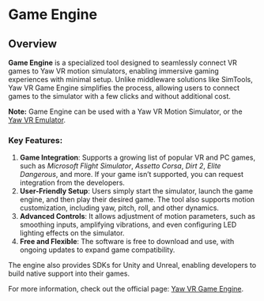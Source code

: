 # Game Engine

## Overview

**Game Engine** is a specialized tool designed to seamlessly connect VR games to Yaw VR motion simulators, enabling immersive gaming experiences with minimal setup. Unlike middleware solutions like SimTools, Yaw VR Game Engine simplifies the process, allowing users to connect games to the simulator with a few clicks and without additional cost.

**Note:** Game Engine can be used with a Yaw VR Motion Simulator, or the [Yaw VR Emulator](./yawvremu.md).

### Key Features:
1. **Game Integration**: Supports a growing list of popular VR and PC games, such as *Microsoft Flight Simulator*, *Assetto Corsa*, *Dirt 2*, *Elite Dangerous*, and more. If your game isn’t supported, you can request integration from the developers.
2. **User-Friendly Setup**: Users simply start the simulator, launch the game engine, and then play their desired game. The tool also supports motion customization, including yaw, pitch, roll, and other dynamics.
3. **Advanced Controls**: It allows adjustment of motion parameters, such as smoothing inputs, amplifying vibrations, and even configuring LED lighting effects on the simulator.
4. **Free and Flexible**: The software is free to download and use, with ongoing updates to expand game compatibility.

The engine also provides SDKs for Unity and Unreal, enabling developers to build native support into their games.

For more information, check out the official page: [Yaw VR Game Engine](https://www.yawvr.com/game-engine).
